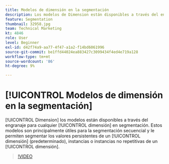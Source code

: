 ```yaml
---
title: Modelos de dimensión en la segmentación
description: Los modelos de Dimension están disponibles a través del engranaje para cualquier dimensión en la segmentación. Estos modelos son principalmente útiles para la segmentación secuencial y le permiten segmentar valores persistentes de una dimensión (predeterminado), instancias o instancias no repetitivas de una dimensión.
feature: Segmentation
thumbnail: 32958.jpg
team: Technical Marketing
kt: 4846
role: User
level: Beginner
exl-id: d42f74a9-aa77-4f47-a1a2-f14bd6061996
source-git-commit: be1ffd44024ea883427c3099434f4ed4e719a128
workflow-type: tm+mt
source-wordcount: '86'
ht-degree: 9%

---
```


# [!UICONTROL Modelos de dimensión en la segmentación]

[!UICONTROL Dimension] los modelos están disponibles a través del engranaje para cualquier [!UICONTROL dimensión] en segmentación. Estos modelos son principalmente útiles para la segmentación secuencial y le permiten segmentar los valores persistentes de un [!UICONTROL dimensión] (predeterminado), instancias o instancias no repetitivas de un [!UICONTROL dimensión].

>[!VIDEO](https://video.tv.adobe.com/v/32958/?quality=12)
